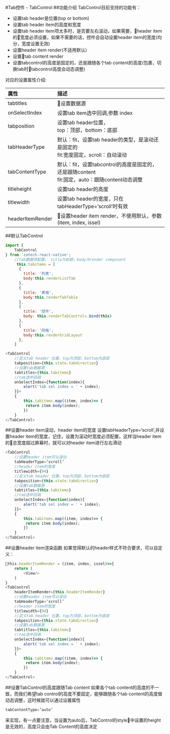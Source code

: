 #Tab控件 - TabControl
##功能介绍
TabControl目前支持的功能有：
 * 设置tab header是位置(top or bottom)
 * 设置tab header item的高度和宽度
 * 设置tab header item项太多时，是否要左右滚动，如果需要，header item的宽度必须设置，如果不需要的话，控件会自动设置header item的宽度(均分，宽度设置无效)
 * 设置header item render(不适用默认)
 * 设置tab content render
 * 设置tabcontrol的高度是固定的，还是跟随各个tab content的高度(包裹，切换tab时tabcontrol高度会动态调整)

对应的设置属性介绍:
 

 属性 | 描述
:-|:-
tabtitles|设置数据源
onSelectIndex|设置tab item选中回调,参数 index
tabposition|设置tab header位置，<br/>top：顶部，bottom：底部
tabHeaderType|默认：fit，设置tab header的类型，是滚动还是固定的<br/>fit:宽度固定，scroll：自动滚动
tabContentType|默认：fit，设置tabcontrol的高度是固定的，还是跟随content<br/>fit:固定，auto：跟随content动态调整
titleheight|设置tab header的高度
titlewidth|设置tab header的宽度，只在tabHeaderType=‘scroll’时有效
headerItemRender|设置header item render，不使用默认，参数(item, index, issel)

##默认TabControl
```javascript
import {
    TabControl
} from 'zatech-react-native';
    //tab数据项配置， title为标题，body为render component
     this.tabitems = [
      {
        title: '列表',
        body:this.renderListTab
      },
      {
        title: '表格',
        body:this.renderTabTable
      },
      {
        title: '控件',
        body: this.renderTabControls.bind(this)
      },
      {
        title: '网格',
        body:this.renderGridLayout
      },
    ]

<TabControl 
    //定义tab header 位置，top为顶部，bottom为底部
    tabposition={this.state.tabdirection} 
    //设置tab数据源
    tabtitles={this.tabitems}
    //tab选中回调
    onSelectIndex={function(index){
        alert('tab sel index = ' + index);
    }}>
    {
        this.tabitems.map((item, index)=> {
         return item.body(index);
        })
    }
</TabControl>
```

##设置header item滚动，header item的宽度
设置tabHeaderType=‘scroll’,并设置header item的宽度，记住，设置为滚动时宽度必须配置，这样当header item的总宽度超过屏幕时，就可以对header item进行左右滑动
```javascript
<TabControl 
    //设置header item可以滚动
    tabHeaderType=‘scroll’
    //header item的宽度
    titlewidth={94}
    //定义tab header 位置，top为顶部，bottom为底部
    tabposition={this.state.tabdirection} 
    //设置tab数据源
    tabtitles={this.tabitems}
    //tab选中回调
    onSelectIndex={function(index){
        alert('tab sel index = ' + index);
    }}>
    {
        this.tabitems.map((item, index)=> {
         return item.body(index);
        })
    }
</TabControl>
```
##设置header item渲染函数
如果觉得默认的header样式不符合要求，可以自定义：
```javascript
this.headerItemRender = (item, index, issel)=>{
    return (
        <View/>
    )
}
<TabControl 
    headerItemRender={this.headerItemRender}
    //设置header item可以滚动
    tabHeaderType=‘scroll’
    //header item的宽度
    titlewidth={94}
    //定义tab header 位置，top为顶部，bottom为底部
    tabposition={this.state.tabdirection} 
    //设置tab数据源
    tabtitles={this.tabitems}
    //tab选中回调
    onSelectIndex={function(index){
        alert('tab sel index = ' + index);
    }}>
    {
        this.tabitems.map((item, index)=> {
         return item.body(index);
        })
    }
</TabControl>
```
##设置TabControl的高度跟随Tab content
如果各个tab content的高度的不一致，而我们希望tab control的高度不要固定，能够跟随各个tab content的高度做动态调整，这时候就可以通过设置属性
```javascript
tabContentType=‘auto’
```
来实现，有一点要注意，当设置为auto后，TabControl的style中设置的height是无效的，高度只会由Tab Content的高度决定

